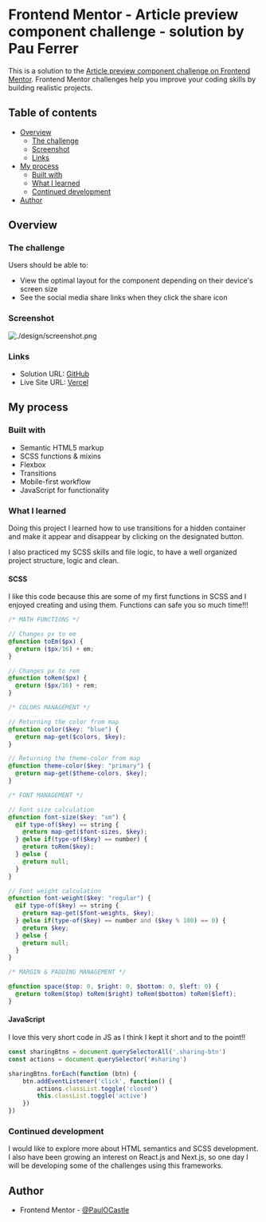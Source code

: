 # Frontend Mentor - Article preview component challenge - solution by Pau Ferrer

This is a solution to the [Article preview component challenge on Frontend Mentor](https://www.frontendmentor.io/challenges/article-preview-component-dYBN_pYFT). Frontend Mentor challenges help you improve your coding skills by building realistic projects. 

## Table of contents

- [Overview](#overview)
  - [The challenge](#the-challenge)
  - [Screenshot](#screenshot)
  - [Links](#links)
- [My process](#my-process)
  - [Built with](#built-with)
  - [What I learned](#what-i-learned)
  - [Continued development](#continued-development)
- [Author](#author)

## Overview

### The challenge

Users should be able to:

- View the optimal layout for the component depending on their device's screen size
- See the social media share links when they click the share icon

### Screenshot

![./design/screenshot.png](./design/screenshot.png)

### Links

- Solution URL: [GitHub](https://github.com/PaulOCastle/CHL004_ARTICLE_PREVIEW_COMPONENT_MASTER)
- Live Site URL: [Vercel](https://chl-004-article-preview-component-master-solution.vercel.app)

## My process

### Built with

- Semantic HTML5 markup
- SCSS functions & mixins
- Flexbox
- Transitions
- Mobile-first workflow
- JavaScript for functionality

### What I learned

Doing this project I learned how to use transitions for a hidden container and make it appear and disappear by clicking on the designated button.

I also practiced my SCSS skills and file logic, to have a well organized project structure, logic and clean.

#### SCSS

I like this code because this are some of my first functions in SCSS and I enjoyed creating and using them. Functions can safe you so much time!!!

```scss
/* MATH FUNCTIONS */

// Changes px to em
@function toEm($px) {
  @return ($px/16) + em;
}

// Changes px to rem
@function toRem($px) {
  @return ($px/16) + rem;
}

/* COLORS MANAGEMENT */

// Returning the color from map
@function color($key: "blue") {
  @return map-get($colors, $key);
}

// Returning the theme-color from map
@function theme-color($key: "primary") {
  @return map-get($theme-colors, $key);
}

/* FONT MANAGEMENT */

// Font size calculation
@function font-size($key: "sm") {
  @if type-of($key) == string {
    @return map-get($font-sizes, $key);
  } @else if(type-of($key) == number) {
    @return toRem($key);
  } @else {
    @return null;
  }
}

// Font weight calculation
@function font-weight($key: "regular") {
  @if type-of($key) == string {
    @return map-get($font-weights, $key);
  } @else if(type-of($key) == number and ($key % 100) == 0) {
    @return $key;
  } @else {
    @return null;
  }
}

/* MARGIN & PADDING MANAGEMENT */

@function space($top: 0, $right: 0, $bottom: 0, $left: 0) {
  @return toRem($top) toRem($right) toRem($bottom) toRem($left);
}
```
#### JavaScript

I love this very short code in JS as I think I kept it short and to the point!!

```js
const sharingBtns = document.querySelectorAll('.sharing-btn')
const actions = document.querySelector('#sharing')

sharingBtns.forEach(function (btn) {
    btn.addEventListener('click', function() {
        actions.classList.toggle('closed')
        this.classList.toggle('active')
    })
})
```
### Continued development

I would like to explore more about HTML semantics and SCSS development. I also have been growing an interest on React.js and Next.js, so one day I will be developing some of the challenges using this frameworks.

## Author

- Frontend Mentor - [@PaulOCastle](https://www.frontendmentor.io/profile/PaulOCastle)
